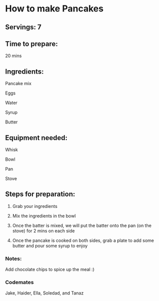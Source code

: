 # How to make Pancakes

## Servings: 7

## Time to prepare: 
20 mins
## Ingredients:
Pancake mix

Eggs

Water

Syrup

Butter
## Equipment needed:
Whisk

Bowl

Pan

Stove

## Steps for preparation:
1. Grab your ingredients

2. Mix the ingredients in the bowl

3. Once the batter is mixed, we will put the batter onto the pan (on the stove) for 2 mins on each side

4. Once the pancake is cooked on both sides, grab a plate to add some butter and pour some syrup to enjoy
### Notes:
Add chocolate chips to spice up the meal :)


### Codemates #
Jake, Haider, Ella, Soledad, and Tanaz
